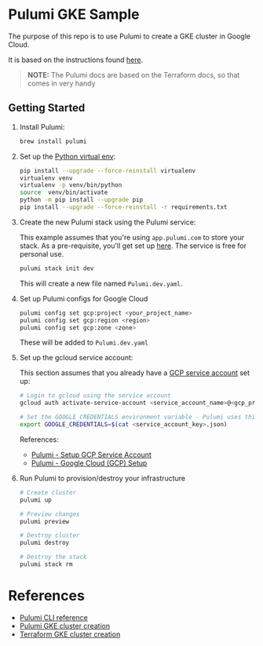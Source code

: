 # Pulumi GKE Sample

The purpose of this repo is to use Pulumi to create a GKE cluster in Google Cloud.

It is based on the instructions found [here](https://www.pulumi.com/docs/tutorials/gcp/gcp-py-gke/).

> **NOTE:** The Pulumi docs are based on the Terraform docs, so that comes in very handy

## Getting Started

1. Install Pulumi:

    ```bash
    brew install pulumi
    ```

2. Set up the [Python virtual env](https://docs.python-guide.org/dev/virtualenvs/#virtualenvironments-ref):

    ```bash
    pip install --upgrade --force-reinstall virtualenv
    virtualenv venv
    virtualenv -p venv/bin/python
    source  venv/bin/activate
    python -m pip install --upgrade pip
    pip install --upgrade --force-reinstall -r requirements.txt
    ```

3. Create the new Pulumi stack using the Pulumi service:

    This example assumes that you're using `app.pulumi.com` to store your stack. As a pre-requisite, you'll get set up [here](https://app.pulumi.com). The service is free for personal use.

    ```bash
    pulumi stack init dev
    ```

    This will create a new file named `Pulumi.dev.yaml`.

4. Set up Pulumi configs for Google Cloud

    ```bash
    pulumi config set gcp:project <your_project_name>
    pulumi config set gcp:region <region>
    pulumi config set gcp:zone <zone>
    ```

    These will be added to `Pulumi.dev.yaml`

5. Set up the gcloud service account:

    This section assumes that you already have a [GCP service account](https://www.pulumi.com/docs/intro/cloud-providers/gcp/service-account/) set up:

    ```bash
    # Login to gcloud using the service account
    gcloud auth activate-service-account <service_account_name>@<gcp_project_name>.iam.gserviceaccount.com --key-file=<service_account_key>.json

    # Set the GOOGLE_CREDENTIALS environment variable - Pulumi uses this for service account auth
    export GOOGLE_CREDENTIALS=$(cat <service_account_key>.json)
    ```
    References:
    * [Pulumi - Setup GCP Service Account](https://www.pulumi.com/docs/intro/cloud-providers/gcp/service-account/)
    * [Pulumi - Google Cloud (GCP) Setup](https://www.pulumi.com/docs/intro/cloud-providers/gcp/setup/#google-cloud-platform-gcp-setup)

6. Run Pulumi to provision/destroy your infrastructure

    ```bash
    # Create cluster
    pulumi up

    # Preview changes
    pulumi preview

    # Destroy cluster
    pulumi destroy

    # Destroy the stack
    pulumi stack rm
    ```

# References

* [Pulumi CLI reference](https://www.pulumi.com/docs/reference/cli/)
* [Pulumi GKE cluster creation](https://www.pulumi.com/docs/reference/pkg/python/pulumi_gcp/container/#pulumi_gcp.container.Cluster)
* [Terraform GKE cluster creation](https://www.terraform.io/docs/providers/google/r/container_cluster.html)
